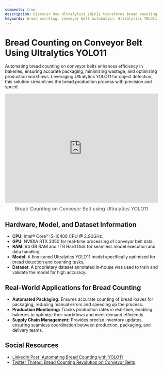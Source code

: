 ```yaml
---
comments: true
description: Discover how Ultralytics YOLO11 transforms bread counting on conveyor belts, automating packaging, optimizing production, and streamlining supply chain management in bakeries.
keywords: bread counting, conveyor belt automation, Ultralytics YOLO11, bakery automation, production monitoring, automated packaging, supply chain optimization, computer vision, AI bread detection
---
```


# Bread Counting on Conveyor Belt Using Ultralytics YOLO11  

Automating bread counting on conveyor belts enhances efficiency in bakeries, ensuring accurate packaging, minimizing wastage, and optimizing production workflows. Leveraging Ultralytics YOLO11 for object detection, this solution streamlines the bread production process with precision and speed.  

<div style="position: relative; width: 100%; max-width: 640px; margin: auto;">
  <iframe src="https://drive.google.com/file/d/1GdFP4AUjQaOekp6zar9d2_Vd0W_oZuJj/preview" 
          style="width: 100%; height: 360px; border: none;" 
          allow="autoplay"></iframe>
  <span style="display: block; text-align: center; margin-top: 10px; font-size: 16px; color: #555;">
    Bread Counting on Conveyor Belt using Ultralytics YOLO11</span>
</div>

## Hardware, Model, and Dataset Information  

- **CPU**: Intel® Core™ i5-10400 CPU @ 2.90GHz.  
- **GPU**: NVIDIA RTX 3050 for real-time processing of conveyor belt data.  
- **RAM**: 64 GB RAM and 1TB Hard Disk for seamless model execution and data handling.  
- **Model**: A fine-tuned Ultralytics YOLO11 model specifically optimized for bread detection and counting tasks.  
- **Dataset**: A proprietary dataset annotated in-house was used to train and validate the model for high accuracy.  

## Real-World Applications for Bread Counting  

- **Automated Packaging:** Ensures accurate counting of bread loaves for packaging, reducing manual errors and speeding up the process.  
- **Production Monitoring:** Tracks production rates in real-time, enabling bakeries to optimize their workflows and meet demand efficiently.  
- **Supply Chain Management:** Provides precise inventory updates, ensuring seamless coordination between production, packaging, and delivery teams.  

## Social Resources  

- [LinkedIn Post: Automating Bread Counting with YOLO11](https://www.linkedin.com/feed/update/urn:li:activity:7256584990828679168)  
- [Twitter Thread: Bread Counting Revolution on Conveyor Belts](https://x.com/muhammdrizwanmr/status/1856250521147060381)  
